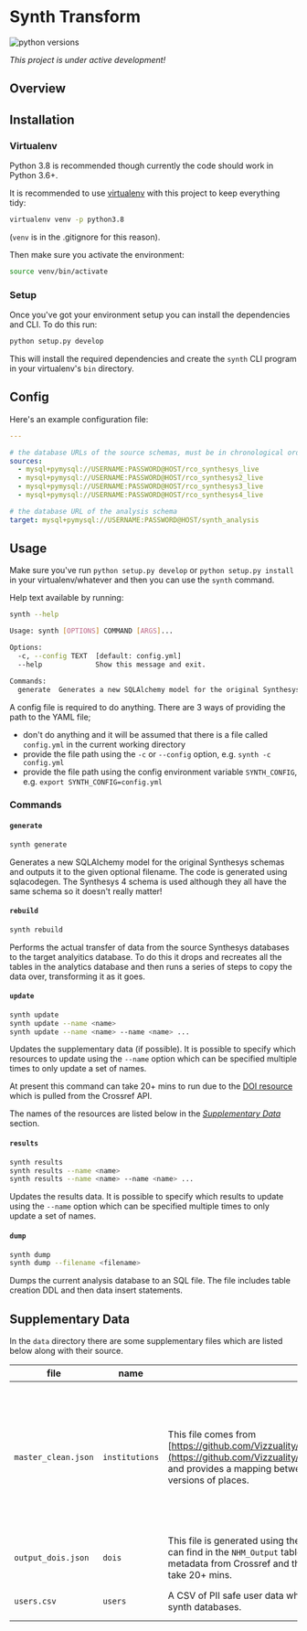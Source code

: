 # Synth Transform

![python versions](https://img.shields.io/badge/python-3.6%20%7C%203.7%20%7C%203.8-blue)

_This project is under active development!_


## Overview


## Installation

### Virtualenv
Python 3.8 is recommended though currently the code should work in Python 3.6+.

It is recommended to use [virtualenv]() with this project to keep everything tidy:

```bash
virtualenv venv -p python3.8
```
(`venv` is in the .gitignore for this reason).

Then make sure you activate the environment:

```bash
source venv/bin/activate
```

### Setup
Once you've got your environment setup you can install the dependencies and CLI.
To do this run:

```bash
python setup.py develop
```

This will install the required dependencies and create the `synth` CLI program in your virtualenv's
`bin` directory.


## Config

Here's an example configuration file:

```yaml
---

# the database URLs of the source schemas, must be in chronological order
sources:
  - mysql+pymysql://USERNAME:PASSWORD@HOST/rco_synthesys_live
  - mysql+pymysql://USERNAME:PASSWORD@HOST/rco_synthesys2_live
  - mysql+pymysql://USERNAME:PASSWORD@HOST/rco_synthesys3_live
  - mysql+pymysql://USERNAME:PASSWORD@HOST/rco_synthesys4_live

# the database URL of the analysis schema
target: mysql+pymysql://USERNAME:PASSWORD@HOST/synth_analysis
```

## Usage

Make sure you've run `python setup.py develop` or `python setup.py install` in your
virtualenv/whatever and then you can use the `synth` command.

Help text available by running:

```bash
synth --help

Usage: synth [OPTIONS] COMMAND [ARGS]...

Options:
  -c, --config TEXT  [default: config.yml]
  --help             Show this message and exit.

Commands:
  generate  Generates a new SQLAlchemy model for the original Synthesys...
```

A config file is required to do anything.
There are 3 ways of providing the path to the YAML file;

  - don't do anything and it will be assumed that there is a file called `config.yml` in the
    current working directory
  - provide the file path using the `-c` or `--config` option, e.g. `synth -c config.yml`
  - provide the file path using the config environment variable `SYNTH_CONFIG`, e.g.
    `export SYNTH_CONFIG=config.yml`

### Commands
#### `generate`
```bash
synth generate
```

Generates a new SQLAlchemy model for the original Synthesys schemas and outputs it to the given
optional filename.
The code is generated using sqlacodegen.
The Synthesys 4 schema is used although they all have the same schema so it doesn't really matter!

#### `rebuild`
```bash
synth rebuild
```

Performs the actual transfer of data from the source Synthesys databases to the target analyitics
database.
To do this it drops and recreates all the tables in the analytics database and then runs a series of
steps to copy the data over, transforming it as it goes.


#### `update`
```bash
synth update
synth update --name <name>
synth update --name <name> --name <name> ...
```

Updates the supplementary data (if possible).
It is possible to specify which resources to update using the `--name` option which can be specified
multiple times to only update a set of names.

At present this command can take 20+ mins to run due to the
[DOI resource](https://github.com/NaturalHistoryMuseum/synth_transform/blob/main/synth/data/output_dois.json)
which is pulled from the Crossref API.

The names of the resources are listed below in the [_Supplementary Data_](#supplementary-data)
section.


#### `results`
```bash
synth results
synth results --name <name>
synth results --name <name> --name <name> ...
```

Updates the results data.
It is possible to specify which results to update using the `--name` option which can be specified
multiple times to only update a set of names.


#### `dump`
```bash
synth dump
synth dump --filename <filename>
```

Dumps the current analysis database to an SQL file.
The file includes table creation DDL and then data insert statements.


## Supplementary Data
In the `data` directory there are some supplementary files which are listed below along with their
source.

| file | name | source | updatable? |
| ---- | ---- | ------ | ---------- |
| `master_clean.json` | `institutions` | This file comes from [https://github.com/Vizzuality/Synthesys3/blob/master/Data/master_clean.json](https://github.com/Vizzuality/Synthesys3/blob/master/Data/master_clean.json) and provides a mapping between some dirty Synthesys place data and clean versions of places. | Yes, though only by pulling the latest version from GitHub which is unlikely to be updated at this point |
| `output_dois.json` | `dois` | This file is generated using the Crossref API. We iterate over all of the DOIs we can find in the `NHM_Output` tables in the source synth databases, retrieve the DOI metadata from Crossref and then store it in this cache file. Updating this file can take 20+ mins. | Yes |
| `users.csv` | `users` | A CSV of PII safe user data which we can use to match users across the source synth databases. | No, only manually updatable |

